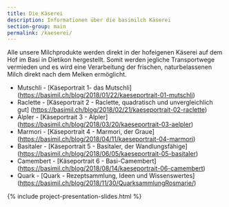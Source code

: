 ```yaml
---
title: Die Käserei
description: Informationen über die basimilch Käserei
section-group: main
permalink: /kaeserei/
---
```


Alle unsere Milchprodukte werden direkt in der hofeigenen Käserei
auf dem Hof im Basi in Dietikon hergestellt. Somit werden jegliche Transportwege vermieden
und es wird eine Verarbeitung der frischen, naturbelassenen Milch direkt
nach dem Melken ermöglicht.

- Mutschli - [Käseportrait 1- das Mutschli] (https://basimil.ch/blog/2018/01/22/kaeseportrait-01-mutschli)
- Raclette - [Käseportrait 2 - Raclette, quadratisch und unvergleichlich gut] (https://basimil.ch/blog/2018/02/21/kaeseportrait-02-raclette)
- Älpler - [Käseportrait 3 - Älpler] (https://basimil.ch/blog/2018/03/20/kaeseportrait-03-aelpler)
- Marmori - [Käseportrait 4 - Marmori, der Graue] (https://basimil.ch/blog/2018/04/11/kaeseportrait-04-marmori)
- Basitaler - [Käseportrait 5 - Basitaler, der Wandlungsfähige] (https://basimil.ch/blog/2018/06/05/kaeseportrait-05-basitaler)
- Camembert - [Käseportrait 6 - Basi-Camembert] (https://basimil.ch/blog/2018/08/14/kaeseportrait-06-camembert)
- Quark - [Quark - Rezeptsammlung, Ideen und Wissenswertes] (https://basimil.ch/blog/2018/11/30/QuarksammlungRosmarie/)

{% include project-presentation-slides.html %}
